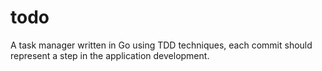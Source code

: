 todo
====

A task manager written in Go using TDD techniques, each commit should represent a step in the application development.
